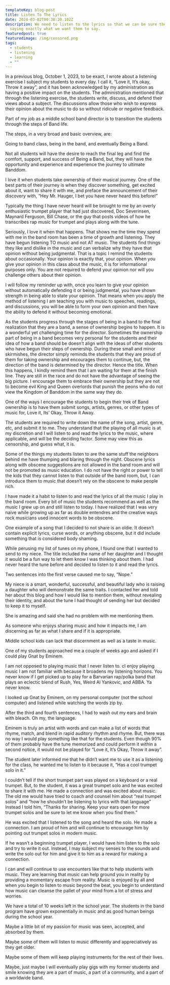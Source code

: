 ```yaml
---
templateKey: blog-post
title: Listen To The Lyrics
date: 2024-03-02T00:38:20.102Z
description: We need to listen to the lyrics so that we can be sure they are
  saying exactly what we want them to say.
featuredpost: true
featuredimage: /img/censored.png
tags:
  - students
  - listening
  - learning
  - ""
---
```

In a previous blog, October 1, 2023, to be exact, I wrote about a listening exercise I subject my students to every day.  I call it, “Love it, It’s okay, Throw it away”, and it has been acknowledged by my administration as having a positive impact on the students.  The administration mentioned that through the listening exercise, the students write, discuss, and defend their views about a subject.  The discussions allow those who wish to express their opinion about the music to do so without ridicule or negative feedback.

Part of my job as a middle school band director is to transition the students through the steps of Band life.

The steps, in a very broad and basic overview, are:

Going to band class, being in the band, and eventually Being a Band.

Not all students will have the desire to reach the final leg and find the comfort, support, and success of Being a Band, but, they will have the opportunity and experience and experience the journey to ultimate Banddom.

I love it when students take ownership of their musical journey.  One of the best parts of their journey is when they discover something, get excited about it, want to share it with me, and preface the announcement of their discovery with, “Hey Mr. Hauger, I bet you have never heard this before!”

Typically the thing I have never heard will be brought to me by an overly enthusiastic trumpet player that had just discovered, Doc Severinsen,  Maynard Ferguson, Bill Chase, or the guy that posts videos of how he transcribes rap music for trumpet and plays along with the tune.

Seriously, I love it when that happens.  That shows me the time they spend with me in the band room has been a time of growth and listening.  They have begun listening TO music and not AT music.  The students find things they like and dislike in the music and can verbalize why they have that opinion without being judgmental.  That is a topic I remind the students about occasionally.  Your opinion is exactly that, your opinion.  When you give your opinion in this class about the music, it is for informational purposes only.  You are not required to defend your opinion nor will you challenge others about their opinion.

I will follow my reminder up with, once you learn to give your opinion without automatically defending it or being judgmental, you have shown strength in being able to state your opinion.  That means when you apply the method of listening I am teaching you with music to speeches, readings, and discussions, you will be able to form your own opinion and then have the ability to defend it without becoming emotional.

As the students progress through the stages of being in a band to the final realization that they are a band, a sense of ownership begins to happen.  It is a wonderful yet challenging time for the director.  Sometimes the ownership part of being in a band becomes very personal for the students and their idea of how a band should be doesn’t align with the ideas of other students who have begun their steps of ownership.  During these small and minor skirmishes, the director simply reminds the students that they are proud of them for taking ownership and encourages them to continue, but, the direction of the band is determined by the director.  Hence the title.  When this happens, I kindly remind them that I am waiting for them at the finish line.  They are still in the race and do not have the advantage of seeing the big picture.  I encourage them to embrace their ownership but they are not to become evil King and Queen overlords that punish the peons who do not view the Kingdom of Banddom in the same way they do.

One of the ways I encourage the students to begin their trek of Band ownership is to have them submit songs, artists, genres, or other types of music for, Love it, Its’ Okay, Throw it Away.

The students are required to write down the name of the song, artist, genre, etc, and submit it to me.  They understand that the playing of all music is at my discretion and I will listen to and read the lyrics to the music, where applicable, and will be the deciding factor.  Some may view this as censorship, and guess what, it is.  

Some of the things my students listen to are the same stuff the neighbors behind me have thumping and blaring through the night.  Obscene lyrics along with obscene suggestions are not allowed in the band room and will not be promoted as music education.  I do not have the right or power to tell the kids that they cannot listen to that outside of the band room, but, I can introduce them to music that doesn’t rely on the obscene to make people rich.

I have made it a habit to listen to and read the lyrics of all the music I play in the band room.  Every bit of music the students recommend as well as the music I grew up on and still listen to today.  I have realized that I was very naive while growing up as far as double entendres and the creative ways rock musicians used innocent words to be obscene.

One example of a song that I decided to not share is an oldie.  It doesn’t contain explicit lyrics, curse words, or anything obscene, but it did include something that is considered body shaming.

While perusing my list of tunes on my phone, I found one that I wanted to send to my niece.  The title included the name of her daughter and I thought it would be a fun way to let them know I was thinking about them.  I had never heard the tune before and decided to listen to it and read the lyrics.

Two sentences into the first verse caused me to say, “Nope.”

My niece is a smart, wonderful, successful, and beautiful lady who is raising a daughter who will demonstrate the same traits.  I contacted her and told her about this blog and how I would like to mention them, without revealing their identity, and about the tune I had thought of sending her but decided to keep it to myself.

She is amazing and said she had no problem with me mentioning them.

As someone who enjoys sharing music and how it impacts me, I am discerning as far as what I share and if it is appropriate.  

Middle school kids can lack that discernment as well as a taste in music.  

One of my students approached me a couple of weeks ago and asked if I could play Gnat by Eminem.

I am not opposed to playing music that I never listen to.  cI enjoy playing music I am not familiar with because it broadens my listening horizons.  You never know if I get picked up to play for a Barvarian rap/polka band that plays an eclectic blend of Rush, Yes, Weird Al Yankovic, and ABBA.  Ya never know.

I looked up Gnat by Eminem, on my personal computer (not the school computer) and listened while watching the words zip by.

After the third and fourth sentences, I had to wash out my ears and brain with bleach.  Oh my, the language.  

Eminem is truly an artist with words and can make a list of words that rhyme, match, and blend in rapid auditory rhythm and rhyme.  But, there was no way I would play something like that for the students.  Even though 90% of them probably have the tune memorized and could perform it within a second notice, it would not be played for “Love it, It’s Okay, Throw it away”.

The student later informed me that he didn’t want me to use it as a listening for the class, he wanted me to listen to it because it, “Has a cool trumpet solo in it.”

I couldn’t tell if the short trumpet part was played on a keyboard or a real trumpet.  But, to the student, it was a great trumpet solo and he was excited to share it with me.  He made a connection and was excited about music.  The old me would have tried to coach and counsel him about “real trumpet solos” and “how he shouldn’t be listening to lyrics with that language” Instead I told him, “Thanks for sharing.  Keep your ears open for more trumpet solos and be sure to let me know when you find them.”

He was excited that I listened to the song and heard the solo.  He made a connection.  I am proud of him and will continue to encourage him by pointing out trumpet solos in modern music.  

If he wasn’t a beginning trumpet player, I would have him listen to the solo and try to write it out.  Instead, I may subject my senses to the sounds and write the solo out for him and give it to him as a reward for making a connection.

I can and will continue to use encounters like that to help students with music.  They are learning that music can help ground you in reality by providing a momentary escape from reality.  Music is enjoyed by all and when you begin to listen to music beyond the beat, you begin to understand how music can cleanse the pallet of your mind from a lot of stress and worries.

We have a total of 10 weeks left in the school year.  The students in the band program have grown exponentially in music and as good human beings during the school year.

Maybe a little bit of my passion for music was seen, accepted, and absorbed by them.  

Maybe some of them will listen to music differently and appreciatively as they get older.

Maybe some of them will keep playing instruments for the rest of their lives.

Maybe, just maybe I will eventually play gigs with my former students and smile knowing they are a part of music, a part of a community, and a part of a worldwide band.